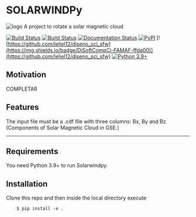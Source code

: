 # SOLARWINDPy
![logo](rest/logo.png)
A project to rotate a solar magnetic cloud


[![Build Status](https://travis-ci.com/milicolazo/Pyedra.svg?branch=master)](https://travis-ci.com/milicolazo/Pyedra)
[![Build Status](https://github.com/milicolazo/Pyedra/actions/workflows/pyedra_ci.yml/badge.svg?branch=master)](https://github.com/milicolazo/Pyedra/actions/workflows/pyedra_ci.yml)
[![Documentation Status](https://readthedocs.org/projects/pyedra/badge/?version=latest)](https://pyedra.readthedocs.io/en/latest/?badge=latest)
[![PyPI](https://img.shields.io/pypi/v/Pyedra)](https://pypi.org/project/Pyedra/)
[![https://github.com/leliel12/diseno_sci_sfw](https://img.shields.io/badge/DiSoftCompCi-FAMAF-ffda00)](https://github.com/leliel12/diseno_sci_sfw)
[![Python 3.9+](https://img.shields.io/badge/python-3.9+-blue.svg)](https://badge.fury.io/py/uttrs)



## Motivation
COMPLETAR

## Features
The input file must be a .cdf file with three columns: Bx, By and Bz (Components of Solar Magnetic Cloud in GSE.)


--------------------------------------------------------------------------------

## Requirements
You need Python 3.9+ to run Solarwindpy.

## Installation
Clone this repo and then inside the local directory execute

        $ pip install -e .
